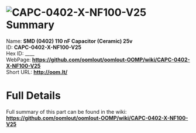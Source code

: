 
![CAPC-0402-X-NF100-V25](https://github.com/oomlout/oomlout-OOMP/blob/master/parts/CAPC-0402-X-NF100-V25/CAPC-0402-X-NF100-V25_420.jpg)   
Summary
=================
  
Name: __SMD (0402) 110 nF Capacitor (Ceramic) 25v__    
ID: __CAPC-0402-X-NF100-V25__   
Hex ID: ____   
WebPage: __https://github.com/oomlout/oomlout-OOMP/wiki/CAPC-0402-X-NF100-V25__   
Short URL: __http://oom.lt/__   

Full Details
==========================
Full summary of this part can be found in the wiki:   
__https://github.com/oomlout/oomlout-OOMP/wiki/CAPC-0402-X-NF100-V25__    

